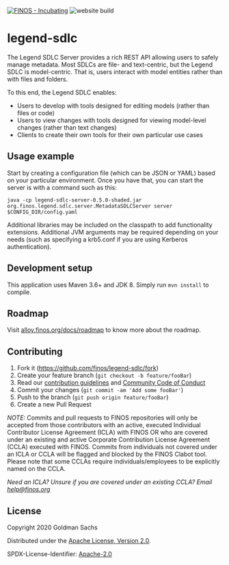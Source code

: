 [![FINOS - Incubating](https://cdn.jsdelivr.net/gh/finos/contrib-toolbox@master/images/badge-incubating.svg)](https://finosfoundation.atlassian.net/wiki/display/FINOS/Incubating)
![website build](https://github.com/finos/legend-sdlc/workflows/Docusaurus-website-build/badge.svg)

# legend-sdlc

The Legend SDLC Server provides a rich REST API allowing users to safely manage metadata. Most SDLCs are file- and text-centric, but the Legend SDLC is model-centric. That is, users interact with model entities rather than with files and folders.

To this end, the Legend SDLC enables:
* Users to develop with tools designed for editing models (rather than files or code)
* Users to view changes with tools designed for viewing model-level changes (rather than text changes)
* Clients to create their own tools for their own particular use cases

## Usage example

Start by creating a configuration file (which can be JSON or YAML) based on your particular environment. Once you have that, you can start the server is with a command such as this:

```
java -cp legend-sdlc-server-0.5.0-shaded.jar org.finos.legend.sdlc.server.MetadataSDLCServer server $CONFIG_DIR/config.yaml
```

Additional libraries may be included on the classpath to add functionality extensions. Additional JVM arguments may be required depending on your needs (such as specifying a krb5.conf if you are using Kerberos authentication).

## Development setup

This application uses Maven 3.6+ and JDK 8. Simply run `mvn install` to compile.

## Roadmap

Visit [alloy.finos.org/docs/roadmap](https://alloy.finos.org/docs/roadmap) to know more about the roadmap.

## Contributing

1. Fork it (<https://github.com/finos/legend-sdlc/fork>)
2. Create your feature branch (`git checkout -b feature/fooBar`)
3. Read our [contribution guidelines](.github/CONTRIBUTING.md) and [Community Code of Conduct](https://www.finos.org/code-of-conduct)
4. Commit your changes (`git commit -am 'Add some fooBar'`)
5. Push to the branch (`git push origin feature/fooBar`)
6. Create a new Pull Request

_NOTE:_ Commits and pull requests to FINOS repositories will only be accepted from those contributors with an active, executed Individual Contributor License Agreement (ICLA) with FINOS OR who are covered under an existing and active Corporate Contribution License Agreement (CCLA) executed with FINOS. Commits from individuals not covered under an ICLA or CCLA will be flagged and blocked by the FINOS Clabot tool. Please note that some CCLAs require individuals/employees to be explicitly named on the CCLA.

*Need an ICLA? Unsure if you are covered under an existing CCLA? Email [help@finos.org](mailto:help@finos.org)*


## License

Copyright 2020 Goldman Sachs

Distributed under the [Apache License, Version 2.0](http://www.apache.org/licenses/LICENSE-2.0).

SPDX-License-Identifier: [Apache-2.0](https://spdx.org/licenses/Apache-2.0)
